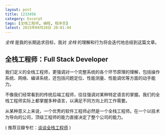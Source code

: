 ```yaml
---
layout: post
title: 1233456
category: Excerpt
tags: [全栈工程师, 编程, 程序员]
latest: 2015年09月28日 20:01:44
---
```


*全栈* 是我的长期追求目标，我对 *全栈* 的理解和行为将会迭代地总结到这篇文章。

全栈工程师：Full Stack Developer
-

我们定义的全栈工程师，更强调对一个完整系统的各个环节原理的理解，包括操作系统、网络、编译系统，还包括问题定位、性能测量、性能调优等方面的动手能力。

不像我们经常看到的传统后端工程师，往往强调对某种特定语言的掌握。我们的全栈工程师实际上都掌握多种语言，以满足不同方向上的工作需要。

从某种意义上来说，一个优秀的软件工程师必然是一个全栈工程师。在一个以技术为导向的公司，顶级工程师的能力直接决定了整个公司的能力。

( 推荐豆瓣专栏：[谈谈全栈工程师](https://read.douban.com/column/226077/) )
